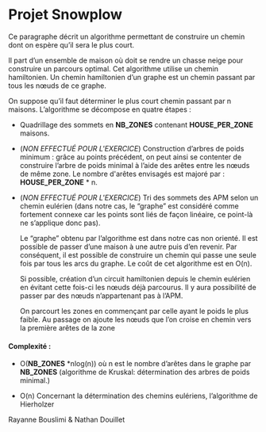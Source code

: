 # Projet Snowplow

Ce paragraphe décrit un algorithme permettant de construire un chemin dont on espère qu’il sera le plus court.

Il part d’un ensemble de maison où doit se rendre un chasse neige pour construire un parcours optimal. Cet algorithme utilise un chemin hamiltonien. Un chemin hamiltonien d’un graphe est un chemin passant par tous les nœuds de ce graphe.

On suppose qu’il faut déterminer le plus court chemin passant par n maisons. L’algorithme se décompose en quatre étapes :

- Quadrillage des sommets en **NB_ZONES** contenant **HOUSE_PER_ZONE** maisons.

- (_NON EFFECTUÉ POUR L'EXERCICE_)
  Construction d’arbres de poids minimum : grâce au points précédent, on peut ainsi se contenter de construire l’arbre de poids minimal à l’aide des arêtes entre les nœuds de même zone. Le nombre d'arêtes envisagés est majoré par : **HOUSE_PER_ZONE** \* n.

- (_NON EFFECTUÉ POUR L'EXERCICE_)
  Tri des sommets des APM selon un chemin eulérien (dans notre cas, le “graphe” est considéré comme fortement connexe car les points sont liés de façon linéaire, ce point-là ne s’applique donc pas).

  Le “graphe” obtenu par l’algorithme est dans notre cas non orienté. Il est possible de passer d’une maison à une autre puis d’en revenir. Par conséquent, il est possible de construire un chemin qui passe une seule fois par tous les arcs du graphe. Le coût de cet algorithme est en O(n).

  Si possible, création d’un circuit hamiltonien depuis le chemin eulérien en évitant cette fois-ci les nœuds déjà parcourus. Il y aura possibilité de passer par des nœuds n’appartenant pas à l’APM.

  On parcourt les zones en commençant par celle ayant le poids le plus faible. Au passage on ajoute les nœuds que l’on croise en chemin vers la première arêtes de la zone

#### Complexité :

- O(**NB_ZONES** \*nlog(n)) où n est le nombre d’arêtes dans le graphe par **NB_ZONES** (algorithme de Kruskal: détermination des arbres de poids minimal.)

- O(n) Concernant la détermination des chemins eulériens, l’algorithme de Hierholzer

Rayanne Bouslimi & Nathan Douillet
